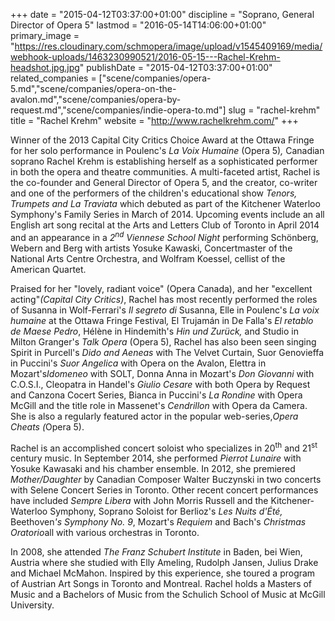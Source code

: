 +++
date = "2015-04-12T03:37:00+01:00"
discipline = "Soprano, General Director of Opera 5"
lastmod = "2016-05-14T14:06:00+01:00"
primary_image = "https://res.cloudinary.com/schmopera/image/upload/v1545409169/media/webhook-uploads/1463230990521/2016-05-15---Rachel-Krehm-headshot.jpg.jpg"
publishDate = "2015-04-12T03:37:00+01:00"
related_companies = ["scene/companies/opera-5.md","scene/companies/opera-on-the-avalon.md","scene/companies/opera-by-request.md","scene/companies/indie-opera-to.md"]
slug = "rachel-krehm"
title = "Rachel Krehm"
website = "http://www.rachelkrehm.com/"
+++

<p>
	Winner of the 2013 Capital City Critics Choice Award at the Ottawa Fringe for her solo performance in Poulenc's <i>La Voix Humaine</i> (Opera 5)<i>, </i>Canadian soprano Rachel Krehm is establishing herself as a sophisticated performer in both the opera and theatre communities. A multi-faceted artist, Rachel is the co-founder and General Director of Opera 5, and the creator, co-writer and one of the performers of the children's educational show <i>Tenors, Trumpets and La Traviata</i> which debuted as part of the Kitchener Waterloo Symphony's Family Series in March of 2014. Upcoming events include an all English art song recital at the Arts and Letters Club of Toronto in April 2014 and an appearance in a <i>2<sup data-redactor-tag="sup">nd</sup> Viennese School Night </i>performing Schönberg, Webern and Berg with artists Yosuke Kawaski, Concertmaster of the National Arts Centre Orchestra, and Wolfram Koessel, cellist of the American Quartet.
</p>
<p>
	Praised for her "lovely, radiant voice" (Opera Canada), and her "excellent acting"<i>(Capital City Critics)</i>, Rachel has most recently performed the roles of Susanna in Wolf-Ferrari's <i>Il segreto di </i>Susanna, Elle in Poulenc's <i>La voix humaine </i>at the Ottawa Fringe Festival<i>, </i>El Trujamán in De Falla's <i>El retablo de Maese Pedro</i>, Hélène in Hindemith's <i>Hin und Zurück, </i>and Studio in Milton Granger's <i>Talk Opera</i> (Opera 5), Rachel has also been seen singing Spirit in<i> </i>Purcell's <i>Dido and Aeneas </i>with The Velvet Curtain, Suor Genovieffa in Puccini's <i>Suor Angelica </i>with Opera on the Avalon, Elettra in Mozart's<i>Idomeneo </i>with SOLT, Donna Anna in Mozart's <i>Don Giovanni </i>with C.O.S.I., Cleopatra in Handel's <i>Giulio Cesare </i>with both Opera by Request and Canzona Cocert Series, Bianca in Puccini's <i>La Rondine </i>with Opera McGill and the title role in Massenet's <i>Cendrillon </i>with Opera da Camera. She is also a regularly featured actor in the popular web-series,<i>Opera Cheats (</i>Opera 5).
</p>
<p>
	Rachel is an accomplished concert soloist who specializes in 20<sup>th</sup> and 21<sup>st</sup> century music. In September 2014, she performed <i>Pierrot Lunaire</i> with Yosuke Kawasaki and his chamber ensemble. In 2012, she premiered <i>Mother/Daughter </i>by Canadian Composer Walter Buczynski in two concerts with Selene Concert Series in Toronto. Other recent concert performances have included <i>Sempre Libera</i> with John Morris Russell and the Kitchener-Waterloo Symphony, Soprano Soloist for Berlioz's <i>Les Nuits d'Été, </i>Beethoven<i>'s Symphony No. 9</i>, Mozart's<i> Requiem</i> and Bach's <i>Christmas Oratorio</i>all with various orchestras in Toronto.
</p>
<p>
	In 2008, she attended <i>The Franz Schubert Institute </i>in Baden, bei Wien, Austria where she studied with Elly Ameling, Rudolph Jansen, Julius Drake and Michael McMahon. Inspired by this experience, she toured a program of Austrian Art Songs in Toronto and Montreal. Rachel holds a Masters of Music and a Bachelors of Music from the Schulich School of Music at McGill University.
</p>
